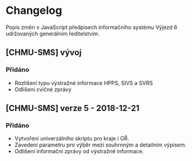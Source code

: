 # Changelog
Popis změn v JavaScript předpisech informačního systému Výjezd 6 udržovaných generálním ředitelstvím.

## [CHMU-SMS] vývoj
### Přidáno
- Rozlišení typu výstražné informace HPPS, SIVS a SVRS
- Odlišení cvičné zprávy

## [CHMU-SMS] verze 5 - 2018-12-21
### Přidáno
- Vytvoření univerzálního skriptu pro kraje i GŘ.
- Zavedení parametru pro výběr mezi souhrnným a detailním výpisem.
- Odlišení informační zprávy od výstražné informace.